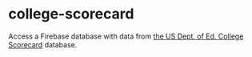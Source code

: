 # college-scorecard

Access a Firebase database with data from [the US Dept. of Ed. College Scorecard](https://collegescorecard.ed.gov) database.

